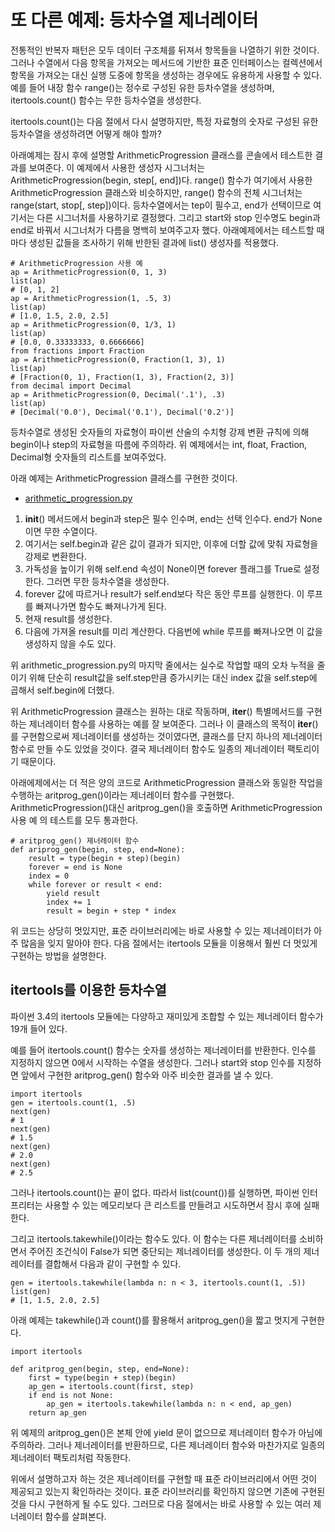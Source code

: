 <!-- 
- [UML클래스전략패턴](https://github.com/hyeonDD/fluent_python/blob/master/Part14/ex14-8/UML_class_diagram.png)
 -->
# 또 다른 예제: 등차수열 제너레이터
전통적인 반복자 패턴은 모두 데이터 구조체를 뒤져서 항목들을 나열하기 위한 것이다. 그러나 수열에서 다음 항목을 가져오는 메서드에 기반한 표준 인터페이스는 컬렉션에서 항목을 가져오는 대신 실행 도중에 항목을 생성하는 경우에도 유용하게 사용할 수 있다. 예를 들어 내장 함수 range()는 정수로 구성된 유한 등차수열을 생성하며, itertools.count() 함수는 무한 등차수열을 생성한다.

itertools.count()는 다음 절에서 다시 설명하지만, 특정 자료형의 숫자로 구성된 유한 등차수열을 생성하려면 어떻게 해야 할까?

아래예제는 잠시 후에 설명할 ArithmeticProgression 클래스를 콘솔에서 테스트한 결과를 보여준다. 이 예제에서 사용한 생성자 시그너처는 ArithmeticProgression(begin, step[, end])다. range() 함수가 여기에서 사용한 ArithmeticProgression 클래스와 비슷하지만, range() 함수의 전체 시그너처는 range(start, stop[, step])이다. 등차수열에서는 tep이 필수고, end가 선택이므로 여기서는 다른 시그너처를 사용하기로 결정했다. 그리고 start와 stop 인수명도 begin과 end로 바꿔서 시그너처가 다름을 명백히 보여주고자 했다. 아래예제에서는 테스트할 때마다 생성된 값들을 조사하기 위해 반한된 결과에 list() 생성자를 적용했다.

```
# ArithmeticProgression 사용 예
ap = ArithmeticProgression(0, 1, 3)
list(ap)
# [0, 1, 2]
ap = ArithmeticProgression(1, .5, 3)
list(ap)
# [1.0, 1.5, 2.0, 2.5]
ap = ArithmeticProgression(0, 1/3, 1)
list(ap)
# [0.0, 0.33333333, 0.6666666]
from fractions import Fraction
ap = ArithmeticProgression(0, Fraction(1, 3), 1)
list(ap)
# [Fraction(0, 1), Fraction(1, 3), Fraction(2, 3)]
from decimal import Decimal
ap = ArithmeticProgression(0, Decimal('.1'), .3)
list(ap)
# [Decimal('0.0'), Decimal('0.1'), Decimal('0.2')]
```
등차수열로 생성된 숫자들의 자료형이 파이썬 산술의 수치형 강제 변환 규칙에 의해 begin이나 step의 자료형을 따름에 주의하라. 위 예제에서는 int, float, Fraction, Decimal형 숫자들의 리스트를 보여주었다.

아래 예제는 ArithmeticProgression 클래스를 구현한 것이다.
- [arithmetic_progression.py](https://github.com/hyeonDD/fluent_python/blob/master/Part14/ex14-8/arithmetic_progression.py)
1. __init__() 메서드에서 begin과 step은 필수 인수며, end는 선택 인수다. end가 None이면 무한 수열이다.
2. 여기서는 self.begin과 같은 값이 결과가 되지만, 이후에 더할 값에 맞춰 자료형을 강제로 변환한다.
3. 가독성을 높이기 위해 self.end 속성이 None이면 forever 플래그를 True로 설정한다. 그러면 무한 등차수열을 생성한다.
4. forever 값에 따르거나 result가 self.end보다 작은 동안 루프를 실행한다. 이 루프를 빠져나가면 함수도 빠져나가게 된다.
5. 현재 result를 생성한다.
6. 다음에 가져올 result를 미리 계산한다. 다음번에 while 루프를 빠져나오면 이 값을 생성하지 않을 수도 있다.

위 arithmetic_progression.py의 마지막 줄에서는 실수로 작업할 때의 오차 누적을 줄이기 위해 단순히 result값을 self.step만큼 증가시키는 대신 index 값을 self.step에 곱해서 self.begin에 더했다.

위 ArithmeticProgression 클래스는 원하는 대로 작동하며, __iter__() 특별메서드를 구현하는 제너레이터 함수를 사용하는 예를 잘 보여준다. 그러나 이 클래스의 목적이 __iter__()를 구현함으로써 제너레이터를 생성하는 것이였다면, 클래스를 단지 하나의 제너레이터 함수로 만들 수도 있었을 것이다. 결국 제너레이터 함수도 일종의 제너레이터 팩토리이기 때문이다.

아래에제에서는 더 적은 양의 코드로 ArithmeticProgression 클래스와 동일한 작업을 수행하는 aritprog_gen()이라는 제너레이터 함수를 구현했다. ArithmeticProgression()대신 aritprog_gen()을 호출하면 ArithmeticProgression 사용 예 의 테스트를 모두 통과한다.
```
# aritprog_gen() 제너레이터 함수
def ariprog_gen(begin, step, end=None):
    result = type(begin + step)(begin)
    forever = end is None
    index = 0
    while forever or result < end:
        yield result
        index += 1
        result = begin + step * index
```
위 코드는 상당히 멋있지만, 표준 라이브러리에는 바로 사용할 수 있는 제너레이터가 아주 많음을 잊지 말아야 한다. 다음 절에서는 itertools 모듈을 이용해서 훨씬 더 멋있게 구현하는 방법을 설명한다.

## itertools를 이용한 등차수열
파이썬 3.4의 itertools 모듈에는 다양하고 재미있게 조합할 수 있는 제너레이터 함수가 19개 들어 있다.

예를 들어 itertools.count() 함수는 숫자를 생성하는 제너레이터를 반환한다. 인수를 지정하지 않으면 0에서 시작하는 수열을 생성한다. 그러나 start와 stop 인수를 지정하면 앞에서 구현한 aritprog_gen() 함수와 아주 비슷한 결과를 낼 수 있다.
```
import itertools
gen = itertools.count(1, .5)
next(gen)
# 1
next(gen)
# 1.5
next(gen)
# 2.0
next(gen)
# 2.5
```
그러나 itertools.count()는 끝이 없다. 따라서 list(count())를 실행하면, 파이썬 인터프리터는 사용할 수 있는 메모리보다 큰 리스트를 만들려고 시도하면서 잠시 후에 실패한다.

그리고 itertools.takewhile()이라는 함수도 있다. 이 함수는 다른 제너레이터를 소비하면서 주어진 조건식이 False가 되면 중단되는 제너레이터를 생성한다. 이 두 개의 제너레이터를 결합해서 다음과 같이 구현할 수 있다.
```
gen = itertools.takewhile(lambda n: n < 3, itertools.count(1, .5))
list(gen)
# [1, 1.5, 2.0, 2.5]
```
아래 예제는 takewhile()과 count()를 활용해서 aritprog_gen()을 짧고 멋지게 구현한다.
```
import itertools

def aritprog_gen(begin, step, end=None):
    first = type(begin + step)(begin)
    ap_gen = itertools.count(first, step)
    if end is not None:
        ap_gen = itertools.takewhile(lambda n: n < end, ap_gen)
    return ap_gen
```
위 예제의 aritprog_gen()은 본체 안에 yield 문이 없으므로 제너레이터 함수가 아님에 주의하라. 그러나 제너레이터를 반환하므로, 다른 제너레이터 함수와 마찬가지로 일종의 제너레이터 팩토리처럼 작동한다.

위에서 설명하고자 하는 것은 제너레이터를 구현할 때 표준 라이브러리에서 어떤 것이 제공되고 있는지 확인하라는 것이다. 표준 라이브러리를 확인하지 않으면 기존에 구현된 것을 다시 구현하게 될 수도 있다. 그러므로 다음 절에서는 바로 사용할 수 있는 여러 제너레이터 함수를 살펴본다.